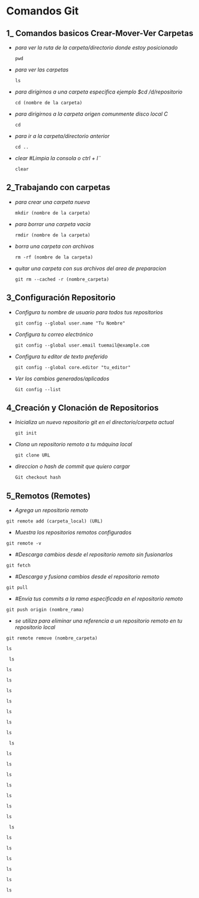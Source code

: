 # Comandos Git


## 1_ Comandos basicos Crear-Mover-Ver Carpetas

* *para ver la ruta de la carpeta/directorio donde estoy posicionado*
  ```
  pwd
  ```
* *para ver las carpetas*
  ```
  ls
  ```
* *para dirigirnos a una carpeta especifica ejemplo $cd /d/repositorio*
  ```
  cd (nombre de la carpeta)
  ```
* *para dirigirnos a la carpeta origen comunmente disco local C*
  ```
  cd 
  ```
* *para ir a la carpeta/directorio anterior*
  ````
  cd ..
  ````
* *clear #Limpia la consola o ctrl + l¨*
  ````
  clear
  ````
## 2_Trabajando con carpetas


* *para crear una carpeta nueva*
  ```
  mkdir (nombre de la carpeta)
  ```
* *para borrar una carpeta vacia*
  ```
  rmdir (nombre de la carpeta)
  ```
* *borra una carpeta con archivos*
  ```
  rm -rf (nombre de la carpeta)
  ```
* *quitar una carpeta con sus archivos del area de preparacion*
  ```
  git rm --cached -r (nombre_carpeta)
  ```


 ## 3_Configuración Repositorio

 
* *Configura tu nombre de usuario para todos tus repositorios*
  ``` 
  git config --global user.name "Tu Nombre"
  ```
* *Configura tu correo electrónico*
  ```
  git config --global user.email tuemail@example.com
  ``` 
* *Configura tu editor de texto preferido*
  ```
  git config --global core.editor "tu_editor"
  ```
* *Ver los cambios generados/aplicados*
  ```
  Git config --list
  ```

## 4_Creación y Clonación de Repositorios


* *Inicializa un nuevo repositorio git en el directorio/carpeta actual*
  ```
  git init	
  ```
* *Clona un repositorio remoto a tu máquina local*
  ```
  git clone URL
  ```
* *direccion o hash de commit que quiero cargar*
  ```
  Git checkout hash
  ```

  
## 5_Remotos (Remotes)


* *Agrega un repositorio remoto*  
```
git remote add (carpeta_local) (URL)
```
* *Muestra los repositorios remotos configurados*
```
git remote -v
```
* *#Descarga cambios desde el repositorio remoto sin fusionarlos*
```
git fetch
```
* *#Descarga y fusiona cambios desde el repositorio remoto*
```
git pull
```
* *#Envía tus commits a la rama especificada en el repositorio remoto*
```
git push origin (nombre_rama)
```
* *se utiliza para eliminar una referencia a un repositorio remoto en tu repositorio local*
```
git remote remove (nombre_carpeta)
```


  ```
  ls
  ```
  ```
   ls
  ```
  ```
  ls
  ```
  ```
  ls
  ```
  ```
  ls
  ```
  ```
  ls
  ````
  ```
  ls
  ```
  ```
  ls
  ```
  ```
  ls
  ```
  ```
   ls
  ```
  ```
  ls
  ```
  ```
  ls
  ```
  ```
  ls
  ```
  ```
  ls
  ````
  ```
  ls
  ```
  ```
  ls
  ```
  ```
  ls
  ```
  ```
   ls
  ```
  ```
  ls
  ```
  ```
  ls
  ```
  ```
  ls
  ```
  ```
  ls
  ````
  ```
  ls
  ```
  ```
  ls
  ```
